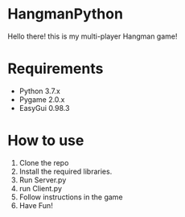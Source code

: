# HangmanPython
 Hello there!
 this is my multi-player Hangman game! 
# Requirements
 - Python 3.7.x
 - Pygame 2.0.x
 - EasyGui 0.98.3
# How to use
 1. Clone the repo
 2. Install the required libraries.
 3. Run Server.py
 4. run Client.py
 5. Follow instructions in the game
 6. Have Fun!
